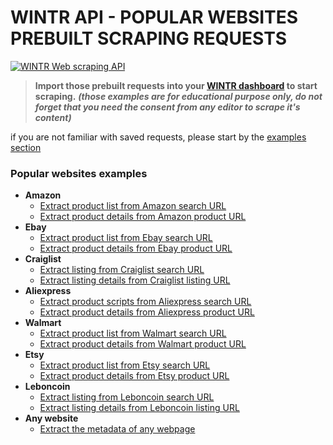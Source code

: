 # WINTR API - POPULAR WEBSITES PREBUILT SCRAPING REQUESTS

[![WINTR Web scraping API](https://www.wintr.com/app/template/favicon.png)](https://www.wintr.com)

> **Import those prebuilt requests into your [WINTR dashboard](https://www.wintr.com/dashboard-querybuilder) to start scraping.** ***(those examples are for educational purpose only, do not forget that you need the consent from any editor to scrape it's content)*** 

if you are not familiar with saved requests, please start by the [examples section](https://github.com/wintrdotcom/wintrAPI/tree/master/examples)

### Popular websites examples

  - **Amazon**
    - [Extract product list from Amazon search URL](https://gist.github.com/wintrdotcom/e068a356fb725f9fd04baab5b5cd59e2)
    - [Extract product details from Amazon product URL](https://gist.github.com/wintrdotcom/38b7b90b1004faaba058b25e564b6522)
  - **Ebay**
    - [Extract product list from Ebay search URL](https://gist.github.com/wintrdotcom/37dfe620199dda94d09fec60ce933329)
    - [Extract product details from Ebay product URL](https://gist.github.com/wintrdotcom/b6750b589f6eb3fcfd5503ddf960a287)
  - **Craiglist**
    - [Extract listing from Craiglist search URL](https://gist.github.com/wintrdotcom/4768d3deb3196c61ff5317d57445a360)
    - [Extract listing details from Craiglist listing URL](https://gist.github.com/wintrdotcom/eabe1d66615bf8a3637bbad502100a62)
  - **Aliexpress**
    - [Extract product scripts from Aliexpress search URL](https://gist.github.com/wintrdotcom/a5187e3c3ba08b319fff7c51aa3a5929)
    - [Extract product details from Aliexpress product URL](https://gist.github.com/wintrdotcom/61ddef913534aa1fdb9ecae86b840be5)
  - **Walmart**
    - [Extract product list from Walmart search URL](https://gist.github.com/wintrdotcom/341457ea859b6b5c60cfaa5f6eaefbc9)
    - [Extract product details from Walmart product URL](https://gist.github.com/wintrdotcom/448a8c8f1dd0b21868fb329cb1923ff3)
  - **Etsy**
    - [Extract product list from Etsy search URL](https://gist.github.com/wintrdotcom/d0b4e4c5f4113764f8de02f4814de613)
    - [Extract product details from Etsy product URL](https://gist.github.com/wintrdotcom/7a10dad68e8c9b3f8d592f2616883654)
  - **Leboncoin**
    - [Extract listing from Leboncoin search URL](https://gist.github.com/wintrdotcom/3614b125647de01c76290f3022b49932)
    - [Extract listing details from Leboncoin listing URL](https://gist.github.com/wintrdotcom/76afd218e65ee1f2412e3f454dc71f43)
  - **Any website**
    - [Extract the metadata of any webpage](https://gist.github.com/wintrdotcom/0073e58be8fa3e49ec9ac40f5577caa8)
